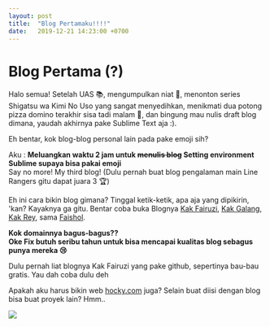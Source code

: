 ```yaml
---
layout: post
title:  "Blog Pertamaku!!!!"
date:   2019-12-21 14:23:00 +0700
---
```


# Blog Pertama (?)

Halo semua! Setelah UAS :books:, mengumpulkan niat :rainbow:, menonton series Shigatsu wa Kimi No Uso yang sangat menyedihkan, menikmati dua potong pizza domino terakhir sisa tadi malam :pizza:, dan bingung mau nulis draft blog dimana, yaudah akhirnya pake Sublime Text aja :).

Eh bentar, kok blog-blog personal lain pada pake emoji sih?

Aku : **Meluangkan waktu 2 jam untuk ~~menulis blog~~ Setting environment Sublime supaya bisa pakai emoji** <br>
Say no more! My third blog! (Dulu pernah buat blog pengalaman main Line Rangers gitu dapat juara 3 :trophy:)

Eh ini cara bikin blog gimana? Tinggal ketik-ketik, apa aja yang dipikirin, 'kan? Kayaknya ga gitu.
Bentar coba buka Blognya [Kak Fairuzi](https://fairuzi10.com), [Kak Galang](https://jurnalgalang.com), [Kak Rey](https://rwhendry.com), sama [Faishol](https://faishol.net).

**Kok domainnya bagus-bagus??**<br>
**Oke Fix butuh seribu tahun untuk bisa mencapai kualitas blog sebagus punya mereka :cry:**

Dulu pernah liat blognya Kak Fairuzi yang pake github, sepertinya bau-bau gratis. Yau dah coba dulu deh


Apakah aku harus bikin web [hocky.com](https://hocky.com) juga?
Selain buat diisi dengan blog bisa buat proyek lain? Hmm..


![](https://stackedit.io/static/landing/twemoji.png)
